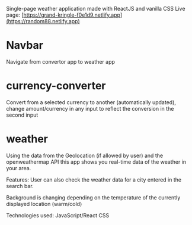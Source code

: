 Single-page weather application made with ReactJS and vanilla CSS
Live page: [https://grand-kringle-f0e1d9.netlify.app](https://random88.netlify.app)

# Navbar

Navigate from convertor app to weather app

# currency-converter

Convert from a selected currency to another (automatically updated), change amount/currency in any input to reflect the conversion in the second input

# weather

Using the data from the Geolocation (if allowed by user) and the openweathermap API this app shows you real-time data of the weather in your area.

Features: User can also check the weather data for a city entered in the search bar.

Background is changing depending on the temperature of the currently displayed location (warm/cold)

Technologies used: JavaScript/React CSS
